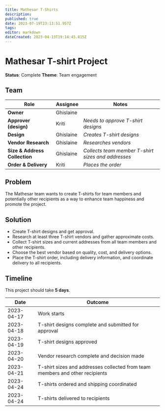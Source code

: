 ```yaml
---
title: Mathesar T-Shirts
description: 
published: true
date: 2023-07-19T23:13:51.957Z
tags: 
editor: markdown
dateCreated: 2023-04-13T19:14:45.815Z
---
```


# Mathesar T-shirt Project

**Status**: Complete
**Theme**: Team engagement

## Team

| Role | Assignee | Notes |
|-|-|-|
| **Owner** | Ghislaine | |
| **Approver (design)** | Kriti | *Needs to approve T-shirt designs* |
| **Design** | Ghislaine | *Creates T-shirt designs* |
| **Vendor Research** | Ghislaine | *Researches vendors* |
| **Size & Address Collection** | Ghislaine | *Collects team member T-shirt sizes and addresses* |
| **Order & Delivery** | Kriti | *Places the order* |

## Problem
The Mathesar team wants to create T-shirts for team members and potentially other recipients as a way to enhance team happiness and promote the project.

## Solution
- Create T-shirt designs and get approval.
- Research at least three T-shirt vendors and gather approximate costs.
- Collect T-shirt sizes and current addresses from all team members and other recipients.
- Choose the best vendor based on quality, cost, and delivery options.
- Place the T-shirt order, including delivery information, and coordinate delivery to all recipients.

## Timeline
This project should take **5 days**.

| Date | Outcome |
| - | - |
| 2023-04-17 | Work starts |
| 2023-04-18 | T-shirt designs complete and submitted for approval |
| 2023-04-19 | T-shirt designs approved |
| 2023-04-20 | Vendor research complete and decision made |
| 2023-04-21 | T-shirt sizes and addresses collected from team members and other recipients |
| 2023-04-24 | T-shirts ordered and shipping coordinated |
| 2023-04-24 | T-shirts delivered to recipients |
